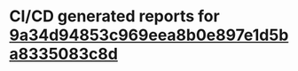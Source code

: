 # CI/CD generated reports for [9a34d94853c969eea8b0e897e1d5ba8335083c8d](https://github.com/hydephp/develop/commit/9a34d94853c969eea8b0e897e1d5ba8335083c8d)
